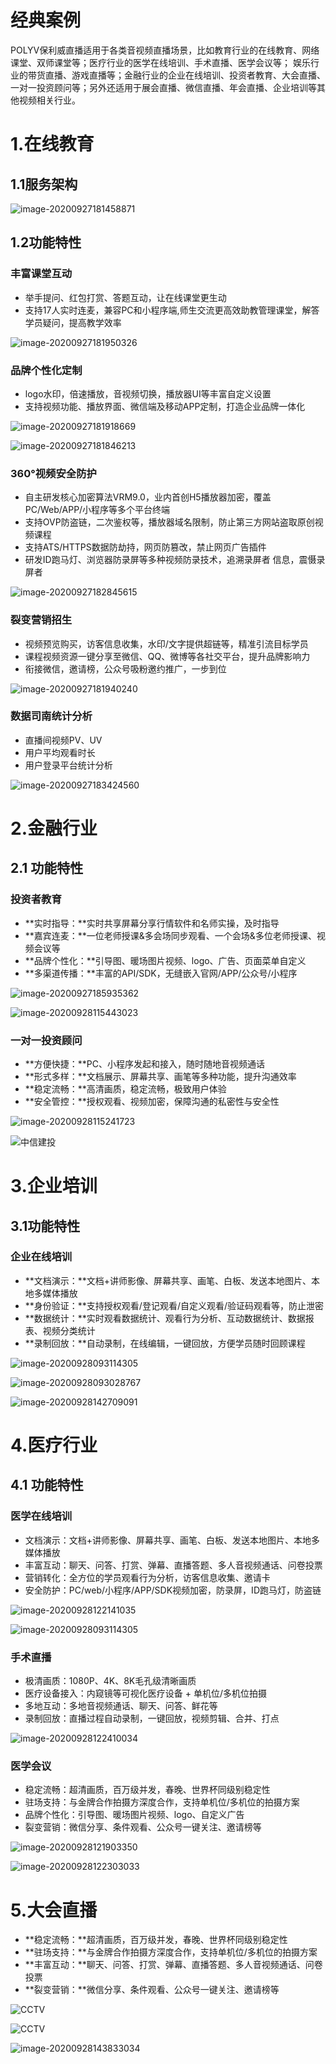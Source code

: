 # 经典案例

POLYV保利威直播适用于各类音视频直播场景，比如教育行业的在线教育、网络课堂、双师课堂等；医疗行业的医学在线培训、手术直播、医学会议等； 娱乐行业的带货直播、游戏直播等；金融行业的企业在线培训、投资者教育、大会直播、一对一投资顾问等；另外还适用于展会直播、微信直播、年会直播、企业培训等其他视频相关行业。

# 1.在线教育

## 1.1服务架构

![image-20200927181458871](./img/image-20200927181458871.png)

## 1.2功能特性

### 丰富课堂互动

- 举手提问、红包打赏、答题互动，让在线课堂更生动
- 支持17人实时连麦，兼容PC和小程序端,师生交流更高效助教管理课堂，解答学员疑问，提高教学效率

![image-20200927181950326](img/image-20200927181950326.png)

### 品牌个性化定制

- logo水印，倍速播放，音视频切换，播放器UI等丰富自定义设置
- 支持视频功能、播放界面、微信端及移动APP定制，打造企业品牌一体化

![image-20200927181918669](img/image-20200927181918669.png)

![image-20200927181846213](img/image-20200927181846213.png)

### 360°视频安全防护

- 自主研发核心加密算法VRM9.0，业内首创H5播放器加密，覆盖PC/Web/APP/小程序等多个平台终端
- 支持OVP防盗链，二次鉴权等，播放器域名限制，防止第三方网站盗取原创视频课程
- 支持ATS/HTTPS数据防劫持，网页防篡改，禁止网页广告插件
- 研发ID跑马灯、浏览器防录屏等多种视频防录技术，追溯录屏者
  信息，震慑录屏者

![image-20200927182845615](img/image-20200927182845615.png)

### 裂变营销招生

- 视频预览购买，访客信息收集，水印/文字提供超链等，精准引流目标学员
- 课程视频资源一键分享至微信、QQ、微博等各社交平台，提升品牌影响力
- 衔接微信，邀请榜，公众号吸粉邀约推广，一步到位

![image-20200927181940240](img/image-20200927181940240.png)

### 数据司南统计分析

- 直播间视频PV、UV
- 用户平均观看时长
- 用户登录平台统计分析

![image-20200927183424560](img/image-20200927183424560.png)



# 2.金融行业

## 2.1 功能特性

### 投资者教育

- **实时指导：**实时共享屏幕分享行情软件和名师实操，及时指导
- **嘉宾连麦：**一位老师授课&多会场同步观看、一个会场&多位老师授课、视频会议等
- **品牌个性化：**引导图、暖场图片视频、logo、广告、页面菜单自定义
- **多渠道传播：**丰富的API/SDK，无缝嵌入官网/APP/公众号/小程序

![image-20200927185935362](img/image-20200927185935362.png)

![image-20200928115443023](img/image-20200928115443023.png)

### 一对一投资顾问

- **方便快捷：**PC、小程序发起和接入，随时随地音视频通话
- **形式多样：**文档展示、屏幕共享、画笔等多种功能，提升沟通效率
- **稳定流畅：**高清画质，稳定流畅，极致用户体验
- **安全管控：**授权观看、视频加密，保障沟通的私密性与安全性

![image-20200928115241723](img/image-20200928115241723.png)

![中信建投](img/finance-7-1.png)

# 3.企业培训

## 3.1功能特性

### 企业在线培训

- **文档演示：**文档+讲师影像、屏幕共享、画笔、白板、发送本地图片、本地多媒体播放
- **身份验证：**支持授权观看/登记观看/自定义观看/验证码观看等，防止泄密
- **数据统计：**实时观看数据统计、观看行为分析、互动数据统计、数据报表、视频分类统计
- **录制回放：**自动录制，在线编辑，一键回放，方便学员随时回顾课程

![image-20200928093114305](img/image-20200928093114305.png)

![image-20200928093028767](img/image-20200928093028767.png)

![image-20200928142709091](img/image-20200928142709091.png)

# 4.医疗行业

## 4.1 功能特性

### 医学在线培训 

- 文档演示：文档+讲师影像、屏幕共享、画笔、白板、发送本地图片、本地多媒体播放
- 丰富互动：聊天、问答、打赏、弹幕、直播答题、多人音视频通话、问卷投票
- 营销转化：全方位的学员观看行为分析，访客信息收集、邀请卡
- 安全防护：PC/web/小程序/APP/SDK视频加密，防录屏，ID跑马灯，防盗链

![image-20200928122141035](img/image-20200928122141035.png)

![image-20200928093114305](img/image-20200928093114305.png)

### 手术直播

- 极清画质：1080P、4K、8K毛孔级清晰画质
- 医疗设备接入：内窥镜等可视化医疗设备 + 单机位/多机位拍摄
- 多地互动：多地音视频通话、聊天、问答、鲜花等
- 录制回放：直播过程自动录制，一键回放，视频剪辑、合并、打点

![image-20200928122410034](img/image-20200928122410034.png)

### 医学会议

- 稳定流畅：超清画质，百万级并发，春晚、世界杯同级别稳定性
- 驻场支持：与金牌合作拍摄方深度合作，支持单机位/多机位的拍摄方案
- 品牌个性化：引导图、暖场图片视频、logo、自定义广告
- 裂变营销：微信分享、条件观看、公众号一键关注、邀请榜等

![image-20200928121903350](img/image-20200928121903350.png)

![image-20200928122303033](img/image-20200928122303033.png)



# 5.大会直播

- **稳定流畅：**超清画质，百万级并发，春晚、世界杯同级别稳定性
- **驻场支持：**与金牌合作拍摄方深度合作，支持单机位/多机位的拍摄方案
- **丰富互动：**聊天、问答、打赏、弹幕、直播答题、多人音视频通话、问卷投票
- **裂变营销：**微信分享、条件观看、公众号一键关注、邀请榜等

![CCTV](img/gov-1-1.png)

![CCTV](img/gov-1-2.png)

 ![image-20200928143833034](img/image-20200928143833034.png)